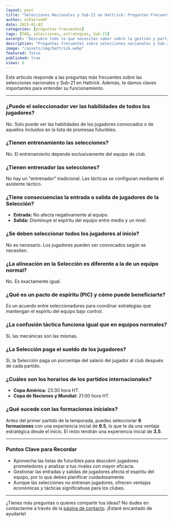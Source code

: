 ```yaml
---
layout: post
title: "Selecciones Nacionales y Sub-21 en Hattrick: Preguntas Frecuentes"
author: elPatronHT
date: 2025-01-03
categories: [preguntas-frecuentes]
tags: [FAQ, selecciones, estrategias, Sub-21]
excerpt: "Descubre todo lo que necesitas saber sobre la gestión y participación en selecciones nacionales y Sub-21 en Hattrick, desde tácticas hasta estrategias clave."
description: "Preguntas frecuentes sobre selecciones nacionales y Sub-21 en Hattrick. Aprende sobre gestión, estrategias y claves para triunfar con tu selección."
image: "/assets/img/hattrick.webp"
featured: false
published: true
views: 0
---
```


Este artículo responde a las preguntas más frecuentes sobre las selecciones nacionales y Sub-21 en Hattrick. Además, te damos claves importantes para entender su funcionamiento.

---

### ¿Puede el seleccionador ver las habilidades de todos los jugadores?

No. Solo puede ver las habilidades de los jugadores convocados o de aquellos incluidos en la lista de promesas futuribles.

### ¿Tienen entrenamiento las selecciones?

No. El entrenamiento depende exclusivamente del equipo de club.

### ¿Tienen entrenador las selecciones?

No hay un "entrenador" tradicional. Las tácticas se configuran mediante el asistente táctico.

### ¿Tiene consecuencias la entrada o salida de jugadores de la Selección?

- **Entrada:** No afecta negativamente al equipo.
- **Salida:** Disminuye el espíritu del equipo entre medio y un nivel.

### ¿Se deben seleccionar todos los jugadores al inicio?

No es necesario. Los jugadores pueden ser convocados según se necesiten.

### ¿La alineación en la Selección es diferente a la de un equipo normal?

No. Es exactamente igual.

### ¿Qué es un pacto de espíritu (PIC) y cómo puede beneficiarte?

Es un acuerdo entre seleccionadores para coordinar estrategias que mantengan el espíritu del equipo bajo control.

### ¿La confusión táctica funciona igual que en equipos normales?

Sí, las mecánicas son las mismas.

### ¿La Selección paga el sueldo de los jugadores?

Sí, la Selección paga un porcentaje del salario del jugador al club después de cada partido.

### ¿Cuáles son los horarios de los partidos internacionales?

- **Copa América:** 23:30 hora HT.
- **Copa de Naciones y Mundial:** 21:00 hora HT.

### ¿Qué sucede con las formaciones iniciales?

Antes del primer partido de la temporada, puedes seleccionar **6 formaciones** con una experiencia inicial de **9.5**, lo que te da una ventaja estratégica desde el inicio. El resto tendrán una experiencia inicial de **3.5**.

---

### Puntos Clave para Recordar

- Aprovecha las listas de futuribles para descubrir jugadores prometedores y analizar a tus rivales con mayor eficacia.
- Gestionar las entradas y salidas de jugadores afecta el espíritu del equipo, por lo que debes planificar cuidadosamente.
- Aunque las selecciones no entrenan jugadores, ofrecen ventajas económicas y tácticas significativas para los clubes.

---

¿Tienes más preguntas o quieres compartir tus ideas? No dudes en contactarme a través de la [página de contacto](/contacto/). ¡Estaré encantado de ayudarte!
